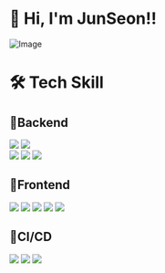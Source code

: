 # 👋 Hi, I'm JunSeon!! #

![Image](https://github.com/user-attachments/assets/578b4edc-ee95-4981-b063-0f2e9e8723ad)
<!-- 
<div>
    <a href="https://github.com/devxb/gitanimals">
  <img src="https://render.gitanimals.org/farms/{goodjunseon}"/>
</a>
  </a>
</div> 
-->


<!--
[![Solved.ac Profile](http://mazassumnida.wtf/api/generate_badge?boj=pzs20019)](https://solved.ac/pzs20019)
-->


# 🛠️ Tech Skill #

## 🚀Backend ## 
<div>
<img src="https://img.shields.io/badge/springboot-6DB33F?style=for-the-badge&logo=springboot&logoColor=white">
<img src="https://img.shields.io/badge/Spring Data JPA-6DB33F?style=for-the-badge&logo=hibernate&logoColor=white">

</div>

<div>
<img src="https://img.shields.io/badge/MySQL-4479A1?style=for-the-badge&logo=MySQL&logoColor=white">
<img src="https://img.shields.io/badge/postgres-%23316192.svg?style=for-the-badge&logo=postgresql&logoColor=white">
<img src="https://img.shields.io/badge/redis-%23DD0031.svg?style=for-the-badge&logo=redis&logoColor=white">
</div>

## 🚀Frontend ##
<div><img src="https://img.shields.io/badge/html5-E34F26?style=for-the-badge&logo=html5&logoColor=white">
<img src="https://img.shields.io/badge/css-1572B6?style=for-the-badge&logo=css3&logoColor=white">
<img src="https://img.shields.io/badge/javascript-F7DF1E?style=for-the-badge&logo=javascript&logoColor=black">
<img src="https://img.shields.io/badge/react-61DAFB?style=for-the-badge&logo=react&logoColor=black">
<img src="https://img.shields.io/badge/nginx-%23009639.svg?style=for-the-badge&logo=nginx&logoColor=white">
</div>

## 🚀CI/CD ##
<div><img src="https://img.shields.io/badge/git-F05032?style=for-the-badge&logo=git&logoColor=white">
<img src="https://img.shields.io/badge/github-181717?style=for-the-badge&logo=github&logoColor=white">
<img src="https://img.shields.io/badge/GitHub Actions-2088FF?style=for-the-badge&logo=githubactions&logoColor=white">
</div>
